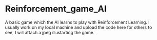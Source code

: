 # Reinforcement_game_AI
A basic game which the AI learns to play with Reinforcement Learning.
I usually work on my local machine and upload the code here for others to see, I will attach a jpeg illustarting the game.
